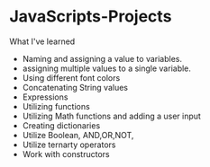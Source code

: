 # JavaScripts-Projects
What I've learned
  - Naming and assigning a value to variables.
  - assigning multiple values to a single variable.
  - Using different font colors
  - Concatenating String values
  - Expressions
  - Utilizing functions
  - Utilizing Math functions and adding a user input
  - Creating dictionaries
  - Utilize Boolean, AND,OR,NOT,
  - Utilize ternarty operators
  - Work with constructors
